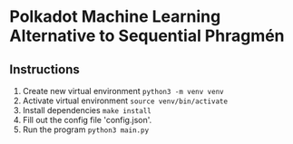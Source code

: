 # Polkadot Machine Learning Alternative to Sequential Phragmén


## Instructions

1. Create new virtual environment ```python3 -m venv venv```
2. Activate virtual environment ```source venv/bin/activate```
3. Install dependencies ```make install```
4. Fill out the config file 'config.json'. 
5. Run the program ```python3 main.py```